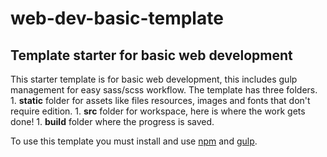 # web-dev-basic-template
## Template starter for basic web development

This starter template is for basic web development, this includes gulp management for easy sass/scss workflow.
The template has three folders.
	1. __static__ folder for assets like files resources, images and fonts that don't require edition.
	1. __src__ folder for workspace, here is where the work gets done!
	1. __build__ folder where the progress is saved.

To use this template you must install and use [npm](https://www.npmjs.com/) and [gulp](http://gulpjs.com/).
